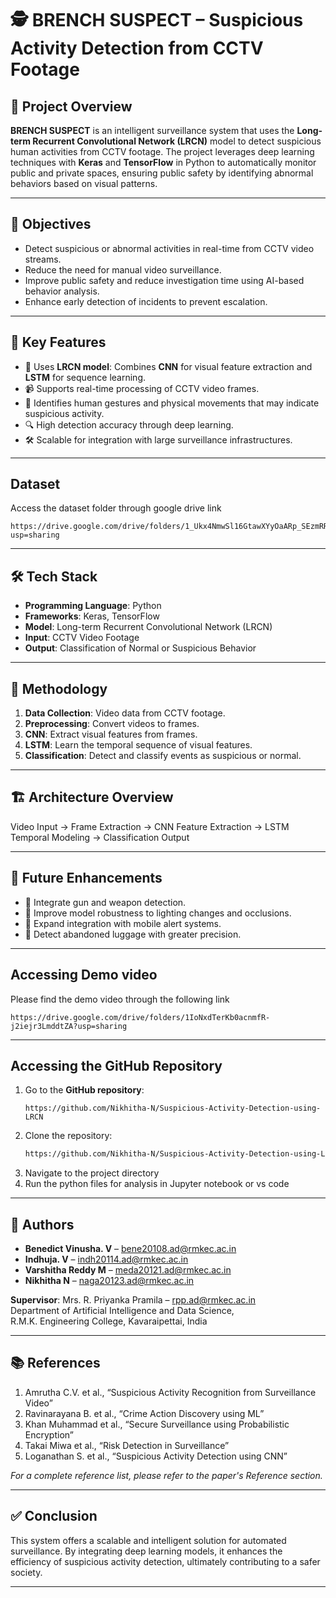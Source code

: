 # 🕵️ BRENCH SUSPECT – Suspicious Activity Detection from CCTV Footage

## 📌 Project Overview

**BRENCH SUSPECT** is an intelligent surveillance system that uses the **Long-term Recurrent Convolutional Network (LRCN)** model to detect suspicious human activities from CCTV footage. The project leverages deep learning techniques with **Keras** and **TensorFlow** in Python to automatically monitor public and private spaces, ensuring public safety by identifying abnormal behaviors based on visual patterns.

---

## 🎯 Objectives

- Detect suspicious or abnormal activities in real-time from CCTV video streams.
- Reduce the need for manual video surveillance.
- Improve public safety and reduce investigation time using AI-based behavior analysis.
- Enhance early detection of incidents to prevent escalation.

---

## 🧠 Key Features

- 🧠 Uses **LRCN model**: Combines **CNN** for visual feature extraction and **LSTM** for sequence learning.
- 📹 Supports real-time processing of CCTV video frames.
- 🧍 Identifies human gestures and physical movements that may indicate suspicious activity.
- 🔍 High detection accuracy through deep learning.
- 🛠️ Scalable for integration with large surveillance infrastructures.

---

## Dataset
Access the dataset folder through google drive link
   ```
https://drive.google.com/drive/folders/1_Ukx4NmwSl16GtawXYyOaARp_SEzmRRH?usp=sharing
   ```
---

## 🛠️ Tech Stack

- **Programming Language**: Python  
- **Frameworks**: Keras, TensorFlow  
- **Model**: Long-term Recurrent Convolutional Network (LRCN)  
- **Input**: CCTV Video Footage  
- **Output**: Classification of Normal or Suspicious Behavior

---

## 🧪 Methodology

1. **Data Collection**: Video data from CCTV footage.
2. **Preprocessing**: Convert videos to frames.
3. **CNN**: Extract visual features from frames.
4. **LSTM**: Learn the temporal sequence of visual features.
5. **Classification**: Detect and classify events as suspicious or normal.

---

## 🏗️ Architecture Overview

Video Input → Frame Extraction → CNN Feature Extraction → LSTM Temporal Modeling → Classification Output

---

## 🔮 Future Enhancements

- 🧪 Integrate gun and weapon detection.
- 🌄 Improve model robustness to lighting changes and occlusions.
- 📱 Expand integration with mobile alert systems.
- 🎒 Detect abandoned luggage with greater precision.
---

## Accessing Demo video
Please find the demo video through the following link
   ```
   https://drive.google.com/drive/folders/1IoNxdTerKb0acnmfR-j2iejr3LmddtZA?usp=sharing
   ```
---

## Accessing the GitHub Repository
1. Go to the **GitHub repository**:
   ```
   https://github.com/Nikhitha-N/Suspicious-Activity-Detection-using-LRCN
   ```
2. Clone the repository:
   ```bash
   https://github.com/Nikhitha-N/Suspicious-Activity-Detection-using-LRCN.git
   ```
3. Navigate to the project directory
4. Run the python files for analysis in Jupyter notebook or vs code

--- 

## 🧾 Authors

- **Benedict Vinusha. V** – bene20108.ad@rmkec.ac.in  
- **Indhuja. V** – indh20114.ad@rmkec.ac.in  
- **Varshitha Reddy M** – meda20121.ad@rmkec.ac.in  
- **Nikhitha N** – naga20123.ad@rmkec.ac.in  

**Supervisor**: Mrs. R. Priyanka Pramila – rpp.ad@rmkec.ac.in  
Department of Artificial Intelligence and Data Science,  
R.M.K. Engineering College, Kavaraipettai, India

---

## 📚 References

1. Amrutha C.V. et al., “Suspicious Activity Recognition from Surveillance Video”
2. Ravinarayana B. et al., “Crime Action Discovery using ML”
3. Khan Muhammad et al., “Secure Surveillance using Probabilistic Encryption”
4. Takai Miwa et al., “Risk Detection in Surveillance”
5. Loganathan S. et al., “Suspicious Activity Detection using CNN”

_For a complete reference list, please refer to the paper's Reference section._

---

## ✅ Conclusion

This system offers a scalable and intelligent solution for automated surveillance. By integrating deep learning models, it enhances the efficiency of suspicious activity detection, ultimately contributing to a safer society.

---

